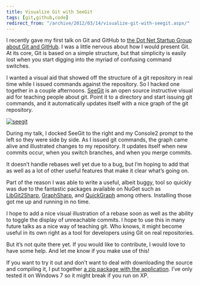 ```yaml
---
title: Visualize Git with SeeGit
tags: [git,github,code]
redirect_from: "/archive/2012/03/14/visualize-git-with-seegit.aspx/"
---
```


I recently gave my first talk on Git and GitHub to [the Dot Net Startup
Group about Git and
GitHub](http://www.dotnetstartup.com/events/51574692/?eventId=51574692&action=detail ".NET Startup Group").
I was a little nervous about how I would present Git. At its core, Git
is based on a simple structure, but that simplicity is easily lost when
you start digging into the myriad of confusing command switches.

I wanted a visual aid that showed off the structure of a git repository
in real time while I issued commands against the repository. So I hacked
one together in a couple afternoons.
[SeeGit](https://github.com/Haacked/SeeGit "SeeGit") is an open source
instructive visual aid for teaching people about git. Point it to a
directory and start issuing git commands, and it automatically updates
itself with a nice graph of the git repository.

[![seegit](https://haacked.com/assets/images/haacked_com/WindowsLiveWriter/Visualizing-Git-with-SeeGit_11C41/seegit_thumb.png "seegit")](https://haacked.com/assets/images/haacked_com/WindowsLiveWriter/Visualizing-Git-with-SeeGit_11C41/seegit_2.png)

During my talk, I docked SeeGit to the right and my Console2 prompt to
the left so they were side by side. As I issued git commands, the graph
came alive and illustrated changes to my repository. It updates itself
when new commits occur, when you switch branches, and when you merge
commits.

It doesn’t handle rebases well yet due to a bug, but I’m hoping to add
that as well as a lot of other useful features that make it clear what’s
going on.

Part of the reason I was able to write a useful, albeit buggy, tool so
quickly was due to the fantastic packages available on NuGet such as
[LibGit2Sharp](https://github.com/libgit2/libgit2sharp "LibGit2Sharp on GitHub"),
[GraphSharp](http://graphsharp.codeplex.com/ "GraphSharp on CodePlex"),
and
[QuickGraph](http://quickgraph.codeplex.com/ "QuickGraph on CodePlex")
among others. Installing those got me up and running in no time.

I hope to add a nice visual illustration of a rebase soon as well as the
ability to toggle the display of unreachable commits. I hope to use this
in many future talks as a nice way of teaching git. Who knows, it might
become useful in its own right as a tool for developers using Git on
real repositories.

But it’s not quite there yet. If you would like to contribute, I would
love to have some help. And let me know if you make use of this!

If you want to try it out and don’t want to deal with downloading the
source and compiling it, I put together [a zip package with the
application](https://github.com/downloads/Haacked/SeeGit/SeeGitApp.zip "SeeGitApp.zip").
I’ve only tested it on Windows 7 so it might break if you run on XP.

